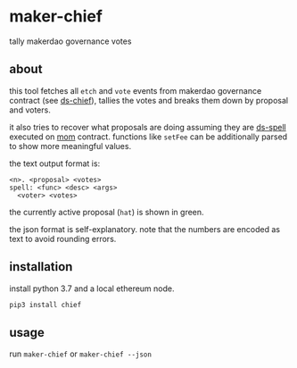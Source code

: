 # maker-chief
tally makerdao governance votes

## about

this tool fetches all `etch` and `vote` events from makerdao governance contract (see [ds-chief](https://github.com/dapphub/ds-chief)), tallies the votes and breaks them down by proposal and voters.

it also tries to recover what proposals are doing assuming they are [ds-spell](https://github.com/dapphub/ds-spell) executed on [mom](https://github.com/makerdao/sai/blob/master/src/mom.sol) contract. functions like `setFee` can be additionally parsed to show more meaningful values.

the text output format is:

```
<n>. <proposal> <votes>
spell: <func> <desc> <args>
  <voter> <votes>
```

the currently active proposal (`hat`) is shown in green.

the json format is self-explanatory. note that the numbers are encoded as text to avoid rounding errors.

## installation

install python 3.7 and a local ethereum node.

```bash
pip3 install chief 
```

## usage

run `maker-chief` or `maker-chief --json`
